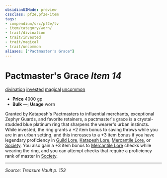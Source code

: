 ```yaml
---
obsidianUIMode: preview
cssclass: pf2e,pf2e-item
tags:
- compendium/src/pf2e/tv
- item/category/worn/
- trait/divination
- trait/invested
- trait/magical
- trait/uncommon
aliases: ["Pactmaster's Grace"]
---
```

# Pactmaster's Grace *Item 14*  
[divination](divination.md "Divination School Trait")  [invested](invested.md "Invested Item Trait")  [magical](magical.md "Magical Item Trait")  [uncommon](uncommon.md "Uncommon Rarity Trait")  

- **Price** 4000 gp
- **Bulk** —; **Usage** worn

Granted by Katapesh's Pactmasters to influential merchants, exceptional Zephyr Guards, and favorite retainers, a pactmaster's grace is a crystal-studded blue platinum ring that sharpens the wearer's urban instincts. While invested, the ring grants a +2 item bonus to saving throws while you are in an urban setting, and this increases to a +3 item bonus if you have legendary proficiency in [Guild Lore](skills.md#Lore), [Katapesh Lore](skills.md#Lore), [Mercantile Lore](skills.md#Lore), or [Society](skills.md#Society). You also gain a +3 item bonus to [Mercantile Lore](skills.md#Lore) checks while wearing the ring, and you can attempt checks that require a proficiency rank of master in [Society](skills.md#Society).


---
*Source: Treasure Vault p. 153*